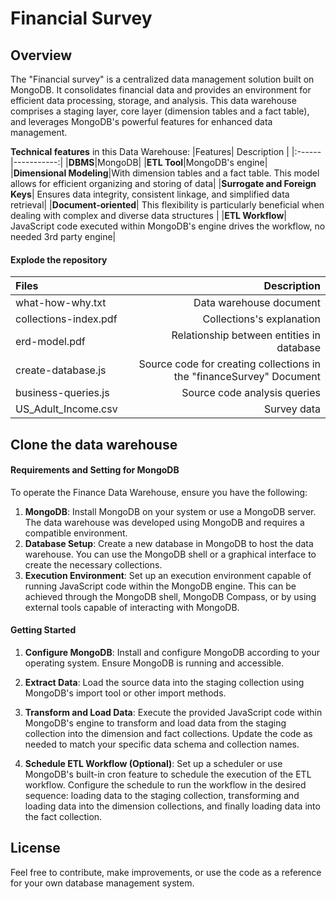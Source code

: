 # Financial Survey

## Overview
The "Financial survey" is a centralized data management solution built on MongoDB. It consolidates financial data and provides an environment for efficient data processing, storage, and analysis. This data warehouse comprises a staging layer, core layer (dimension tables and a fact table), and leverages MongoDB's powerful features for enhanced data management.

**Technical features** in this Data Warehouse:
|Features| Description |
|:------|-----------:|
|**DBMS**|MongoDB|
|**ETL Tool**|MongoDB's engine|
|**Dimensional Modeling**|With dimension tables and a fact table. This model allows for efficient organizing and storing of data|
|**Surrogate and Foreign Keys**| Ensures data integrity, consistent linkage, and simplified data retrieval|
|**Document-oriented**| This flexibility is particularly beneficial when dealing with complex and diverse data structures |
|**ETL Workflow**| JavaScript code executed within MongoDB's engine drives the workflow, no needed 3rd party engine|

#### Explode the repository 
|Files| Description |
|:------|-----------:|
|what-how-why.txt|Data warehouse document|
|collections-index.pdf|Collections's explanation |
|erd-model.pdf|Relationship between entities in database|
|create-database.js|Source code for creating collections in the "financeSurvey" Document|
|business-queries.js|Source code analysis queries|
|US_Adult_Income.csv|Survey data|


## Clone the data warehouse

#### Requirements and Setting for MongoDB
To operate the Finance Data Warehouse, ensure you have the following:

1. **MongoDB**: Install MongoDB on your system or use a MongoDB server. The data warehouse was developed using MongoDB and requires a compatible environment.
2. **Database Setup**: Create a new database in MongoDB to host the data warehouse. You can use the MongoDB shell or a graphical interface to create the necessary collections.
3. **Execution Environment**: Set up an execution environment capable of running JavaScript code within the MongoDB engine. This can be achieved through the MongoDB shell, MongoDB Compass, or by using external tools capable of interacting with MongoDB.

#### Getting Started

1. **Configure MongoDB**: Install and configure MongoDB according to your operating system. Ensure MongoDB is running and accessible.

2. **Extract Data**: Load the source data into the staging collection using MongoDB's import tool or other import methods.

3. **Transform and Load Data**: Execute the provided JavaScript code within MongoDB's engine to transform and load data from the staging collection into the dimension and fact collections. Update the code as needed to match your specific data schema and collection names.

4. **Schedule ETL Workflow (Optional)**: Set up a scheduler or use MongoDB's built-in cron feature to schedule the execution of the ETL workflow. Configure the schedule to run the workflow in the desired sequence: loading data to the staging collection, transforming and loading data into the dimension collections, and finally loading data into the fact collection.

## License

Feel free to contribute, make improvements, or use the code as a reference for your own database management system.
